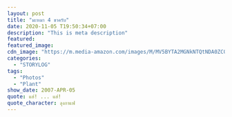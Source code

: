 ```yaml
---
layout: post
title: "มะหมา 4 ขาครับ"
date: 2020-11-05 T19:50:34+07:00
description: "This is meta description"
featured:
featured_image:
cdn_image: "https://m.media-amazon.com/images/M/MV5BYTA2MGNkNTQtNDA0ZC00M2JlLWEzYjEtMDBhNmFlZTUxOTQxXkEyXkFqcGdeQXVyODA3MzM2ODE@._V1_.jpg"
categories:
  - "STORYLOG"
tags:
  - "Photos"
  - "Plant"
show_date: 2007-APR-05
quote: แฮ่! ... แฮ่!
quote_character: ลุงกาแฟ
---
```

